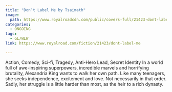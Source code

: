 ```yaml
---
title: "Don’t Label Me by Tsaimath"
image:
  path: https://www.royalroadcdn.com/public/covers-full/21423-dont-label-me.jpg
categories:
  - ONGOING
tags:
  - GL/WLW
link: https://www.royalroad.com/fiction/21423/dont-label-me

---
```

Action, Comedy, Sci-fi, Tragedy, Anti-Hero Lead, Secret Identity
In a world full of awe-inspiring superpowers, incredible marvels and horrifying brutality, Alexandria King wants to walk her own path. Like many teenagers, she seeks independence, excitement and love. Not necessarily in that order. Sadly, her struggle is a little harder than most, as the heir to a rich dynasty.


